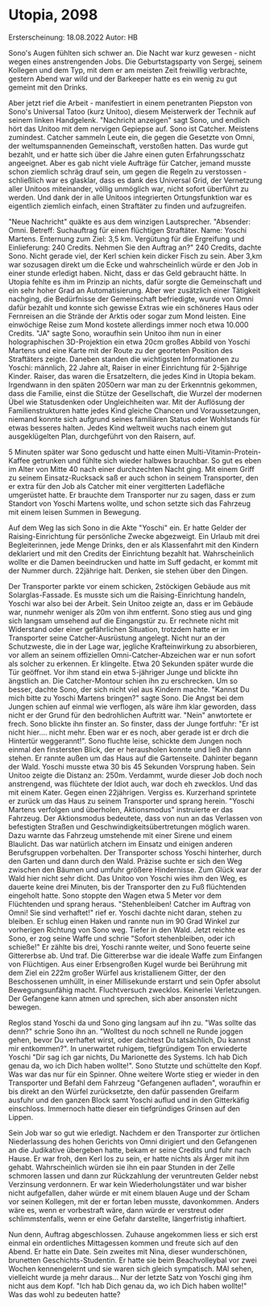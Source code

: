 # Utopia, 2098
Ersterscheinung: 18.08.2022
Autor: HB


Sono's Augen fühlten sich schwer an. Die Nacht war kurz gewesen - nicht wegen eines anstrengenden Jobs. Die Geburtstagsparty von Sergej, seinem Kollegen und dem Typ, mit dem er am meisten Zeit freiwillig verbrachte, gestern Abend war wild und der Barkeeper hatte es ein wenig zu gut gemeint mit den Drinks.

Aber jetzt rief die Arbeit - manifestiert in einem penetranten Piepston von Sono's Universal Tatoo (kurz Unitoo), diesem Meisterwerk der Technik auf seinem linken Handgelenk. "Nachricht anzeigen" sagt Sono, und endlich hört das Unitoo mit dem nervigen Gepiepse auf.
Sono ist Catcher. Meistens zumindest. Catcher sammeln Leute ein, die gegen die Gesetzte von Omni, der weltumspannenden Gemeinschaft, verstoßen hatten. Das wurde gut bezahlt, und er hatte sich über die Jahre einen guten Erfahrungsschatz angeeignet. Aber es gab nicht viele Aufträge für Catcher, jemand musste schon ziemlich schräg drauf sein, um gegen die Regeln zu verstossen - schließlich war es glasklar, dass es dank des Universal Grid, der Vernetzung aller Unitoos miteinander, völlig unmöglich war, nicht sofort überführt zu werden. Und dank der in alle Unitoos integrierten Ortungsfunktion war es eigentlich ziemlich einfach, einen Straftäter zu finden und aufzugreifen.

"Neue Nachricht" quäkte es aus dem winzigen Lautsprecher. "Absender: Omni. Betreff: Suchauftrag für einen flüchtigen Straftäter. Name: Yoschi Martens. Enternung zum Ziel: 3,5 km. Vergütung für die Ergreifung und Einlieferung: 240 Credits. Nehmen Sie den Auftrag an?"
240 Credits, dachte Sono. Nicht gerade viel, der Kerl schien kein dicker Fisch zu sein. Aber 3,km war sozusagen direkt um die Ecke und wahrscheinlich würde er den Job in einer stunde erledigt haben. Nicht, dass er das Geld gebraucht hätte. In Utopia fehlte es ihm im Prinzip an nichts, dafür sorgte die Gemeinschaft und ein sehr hoher Grad an Automatisierung. Aber wer zusätzlich einer Tätigkeit nachging, die Bedürfnisse der Gemeinschaft befriedigte, wurde von Omni dafür bezahlt und konnte sich gewisse Extras wie ein schöneres Haus oder Fernreisen an die Strände der Arktis oder sogar zum Mond leisten. Eine einwöchige Reise zum Mond kostete allerdings immer noch etwa 10.000 Credits. 
"JA" sagte Sono, woraufhin sein Unitoo ihm nun in einer holographischen 3D-Projektion ein etwa 20cm großes Abbild von Yoschi Martens und eine Karte mit der Route zu der georteten Position des Straftäters zeigte. Daneben standen die wichtigsten Informationen zu Yoschi: männlich, 22 Jahre alt, Raiser in einer Einrichtung für 2-5jährige Kinder. Raiser, das waren die Ersatzeltern, die jedes Kind in Utopia bekam. Irgendwann in den späten 2050ern war man zu der Erkenntnis gekommen, dass die Familie, einst die Stütze der Gesellschaft, die Wurzel der modernen Übel wie Statusdenken oder Ungleichheiten war. Mit der Auflösung der Familienstrukturen hatte jedes Kind gleiche Chancen und Voraussetzungen, niemand konnte sich aufgrund seines familiären Status oder Wohlstands für etwas besseres halten. Jedes Kind weltweit wuchs nach einem gut ausgeklügelten Plan, durchgeführt von den Raisern, auf.

5 Minuten später war Sono geduscht und hatte einen Multi-Vitamin-Protein-Kaffee getrunken und fühlte sich wieder halbwes brauchbar. So gut es eben im Alter von Mitte 40 nach einer durchzechten Nacht ging. Mit einem Griff zu seinem Einsatz-Rucksack saß er auch schon in seinem Transporter, den er extra für den Job als Catcher mit einer vergitterten Ladefläche umgerüstet hatte. Er brauchte dem Transporter nur zu sagen, dass er zum Standort von Yoschi Martens wollte, und schon setzte sich das Fahrzeug mit einem leisen Summen in Bewegung.

Auf dem Weg las sich Sono in die Akte "Yoschi" ein. Er hatte Gelder der Raising-Einrichtung für persönliche Zwecke abgezweigt. Ein Urlaub mit drei Begleiterinnen, jede Menge Drinks, den er als Klassenfahrt mit den Kindern deklariert und mit den Credits der Einrichtung bezahlt hat. Wahrscheinlich wollte er die Damen beeindrucken und hatte im Suff gedacht, er kommt mit der Nummer durch. 22jährige halt. Denken, sie stehen über den Dingen.

Der Transporter parkte vor einem schicken, 2stöckigen Gebäude aus mit Solarglas-Fassade. Es musste sich um die Raising-Einrichtung handeln, Yoschi war also bei der Arbeit. Sein Unitoo zeigte an, dass er im Gebäude war, nunmehr weniger als 20m von ihm entfernt.
Sono stieg aus und ging sich langsam umsehend auf die Eingangstür zu. Er rechnete nicht mit Widerstand oder einer gefährlichen Situation, trotzdem hatte er im Transporter seine Catcher-Ausrüstung angelegt. Nicht nur an der Schutzweste, die in der Lage war, jegliche Krafteinwirkung zu absorbieren, vor allem an seinem offiziellen Omni-Catcher-Abzeichen war er nun sofort als solcher zu erkennen. Er klingelte. Etwa 20 Sekunden später wurde die Tür geöffnet. Vor ihm stand ein etwa 5-jähriger Junge und blickte ihn ängstlich an. Die Catcher-Montour schien ihn zu erschrecken. Um so besser, dachte Sono, der sich nicht viel aus Kindern machte. "Kannst Du mich bitte zu Yoschi Martens bringen?" sagte Sono. Die Angst bei dem Jungen schien auf einmal wie verflogen, als wäre ihm klar geworden, dass nicht er der Grund für den bedrohlichen Auftritt war. "Nein" anwtortete er frech. Sono blickte ihn finster an. So finster, dass der Junge fortfuhr: "Er ist nicht hier.... nicht mehr. Eben war er es noch, aber gerade ist er drch die Hintertür weggerannt!".
Sono fluchte leise, schickte dem Jungen noch einmal den finstersten Blick, der er herausholen konnte und ließ ihn dann stehen. Er rannte außen um das Haus auf die Gartenseite. Dahinter begann der Wald. Yoschi musste etwa 30 bis 45 Sekunden Vorsprung haben. Sein Unitoo zeigte die Distanz an: 250m. Verdammt, wurde dieser Job doch noch anstrengend, was flüchtete der Idiot auch, war doch eh zwecklos. Und das mit einem Kater. Gegen einen 22jährigen. Vergiss es. Kurzerhand sprintete er zurück um das Haus zu seinem Transporter und sprang herein. "Yoschi Martens verfolgen und überholen, Aktionsmodus" instruierte er das Fahrzeug. Der Aktionsmodus bedeutete, dass von nun an das Verlassen von befestigten Straßen und Geschwindigkeitsübertretungen möglich waren. Dazu warnte das Fahrzeug umstehende mit einer Sirene und einem Blaulicht. Das war natürlich atchern im Einsatz und einigen anderen Berufsgruppen vorbehalten. Der Transporter schoss Yoschi hinterher, durch den Garten und dann durch den Wald. Präzise suchte er sich den Weg zwischen den Bäumen und umfuhr größere Hindernisse. Zum Glück war der Wald hier nicht sehr dicht. Das Unitoo von Yoschi wies ihm den Weg, es dauerte keine drei Minuten, bis der Transporter den zu Fuß flüchtenden eingeholt hatte. Sono stoppte den Wagen etwa 5 Meter vor dem Flüchtenden und sprang heraus. "Stehenbleiben! Catcher im Auftrag von Omni! Sie sind verhaftet!" rief er. Yoschi dachte nicht daran, stehen zu bleiben. Er schlug einen Haken und rannte nun im 90 Grad Winkel zur vorherigen Richtung von Sono weg. Tiefer in den Wald. Jetzt reichte es Sono, er zog seine Waffe und schrie "Sofort stehenbleiben, oder ich schieße!" Er zählte bis drei, Yoschi rannte weiter, und Sono feuerte seine Gittererbse ab. Und traf. Die Gittererbse war die ideale Waffe zum Einfangen von Flüchtigen. Aus einer Erbsengroßen Kugel wurde bei Berührung mit dem Ziel ein 2*2*2m großer Würfel aus kristallienem Gitter, der den Beschossenen umhüllt, in einer Millisekunde erstarrt und sein Opfer absolut Bewegungsunfähig macht. Fluchtversuch zwecklos. Keinerlei Verletzungen. Der Gefangene kann atmen und sprechen, sich aber ansonsten nicht bewegen.

Reglos stand Yoschi da und Sono ging langsam auf ihn zu. "Was sollte das denn?" schrie Sono ihn an. "Wolltest du noch schnell ne Runde joggen gehen, bevor Du verhaftet wirst, oder dachtest Du tatsächlich, Du kannst mir entkommen?". In unerwartet ruhigem, tiefgründigem Ton erwiederte Yoschi "Dir sag ich gar nichts, Du Marionette des Systems. Ich hab Dich genau da, wo ich Dich haben wollte!". Sono Stutzte und schüttelte den Kopf. Was war das nur für ein Spinner. Ohne weitere Worte stieg er wieder in den Transporter und Befahl dem Fahrzeug "Gefangenen aufladen", woraufhin er bis direkt an den Würfel zurücksetzte, den dafür passenden Greifarm ausfuhr und den ganzen Block samt Yoschi auflud und in den Gitterkäfig einschloss. Immernoch hatte dieser ein tiefgründiges Grinsen auf den Lippen. 

Sein Job war so gut wie erledigt. Nachdem er den Transporter zur örtlichen Niederlassung des hohen Gerichts von Omni dirigiert und den Gefangenen an die Judikative übergeben hatte, bekam er seine Credits und fuhr nach Hause. Er war froh, den Kerl los zu sein, er hatte nichts als Ärger mit ihm gehabt. Wahrscheinlich würden sie ihn ein paar Stunden in der Zelle schmoren lassen und dann zur Rückzahlung der veruntreuten Gelder nebst Verzinsung verdonnern. Er war kein Wiederholungstäter und war bisher nicht aufgefallen, daher würde er mit einem blauen Auge und der Scham vor seinen Kollegen, mit der er fortan leben musste, davonkommen. Anders wäre es, wenn er vorbestraft wäre, dann würde er verstreut oder schlimmstenfalls, wenn er eine Gefahr darstellte, längerfristig inhaftiert.

Nun denn, Auftrag abgeschlossen. Zuhause angekommen liess er sich erst einmal ein ordentliches Mittagessen kommen und freute sich auf den Abend. Er hatte ein Date. Sein zweites mit Nina, dieser wunderschönen, brunetten Geschichts-Studentin. Er hatte sie beim Beachvolleybal vor zwei Wochen kennengelernt und sie waren sich gleich sympatisch. MAl sehen, vielleicht wurde ja mehr daraus...
Nur der letzte Satz von Yoschi ging ihm nicht aus dem Kopf. "Ich hab Dich genau da, wo ich Dich haben wollte!" Was das wohl zu bedeuten hatte?
